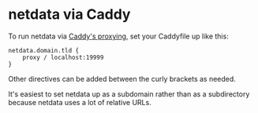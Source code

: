 # netdata via Caddy

To run netdata via [Caddy's proxying,](https://caddyserver.com/docs/proxy) set your Caddyfile up like this:

```
netdata.domain.tld {
    proxy / localhost:19999
}
```

Other directives can be added between the curly brackets as needed.

It's easiest to set netdata up as a subdomain rather than as a subdirectory because netdata uses a lot of relative URLs.